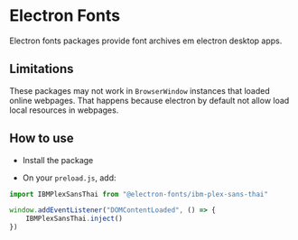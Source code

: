 # Electron Fonts

Electron fonts packages provide font archives em electron desktop apps.

## Limitations

These packages may not work in `BrowserWindow` instances that loaded online webpages. That happens because electron by default not allow load local resources in webpages.

## How to use

* Install the package

* On your `preload.js`, add:

```ts
import IBMPlexSansThai from "@electron-fonts/ibm-plex-sans-thai"

window.addEventListener("DOMContentLoaded", () => {
    IBMPlexSansThai.inject()
})
```